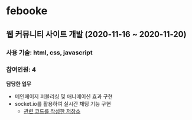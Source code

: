 # febooke

## 웹 커뮤니티 사이트 개발 (2020-11-16 ~ 2020-11-20) 
### 사용 기술: html, css, javascript 
### 참여인원: 4
**담당한 업무**
- 메인페이지 퍼블리싱 및 애니메이션 효과 구현
- socket.io를 활용하여 실시간 채팅 기능 구현
  - [관련 코드를 작성한 저장소](https://github.com/jjm2317/chatting20201116) 
